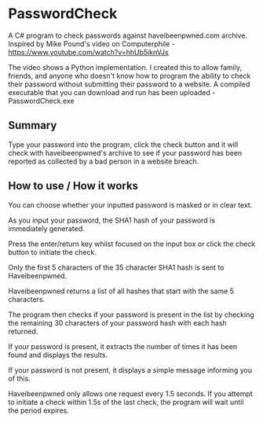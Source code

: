 # PasswordCheck
A C# program to check passwords against haveibeenpwned.com archive.  
Inspired by Mike Pound's video on Computerphile - https://www.youtube.com/watch?v=hhUb5iknVJs

The video shows a Python implementation.  I created this to allow family, friends, and anyone who doesn't know how to program the ability to check their password without submitting their password to a website. A compiled executable that you can download and run has been uploaded - PasswordCheck.exe

## Summary

Type your password into the program, click the check button and it will check with haveibeenpwned's archive to see if your password has been reported as collected by a bad person in a website breach.

## How to use / How it works

You can choose whether your inputted password is masked or in clear text.

As you input your password, the SHA1 hash of your password is immediately generated.

Press the enter/return key whilst focused on the input box or click the check button to initiate the check.

Only the first 5 characters of the 35 character SHA1 hash is sent to Haveibeenpwned.

Haveibeenpwned returns a list of all hashes that start with the same 5 characters.

The program then checks if your password is present in the list by checking the remaining 30 characters of your password hash with each hash returned.

If your password is present, it extracts the number of times it has been found and displays the results.

If your password is not present, it displays a simple message informing you of this.


Haveibeenpwned only allows one request every 1.5 seconds.  If you attempt to initiate a check within 1.5s of the last check, the program will wait until the period expires.


